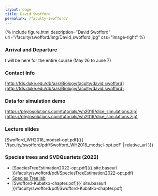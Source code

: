 ```yaml
---
layout: page
title: David Swofford
permalink: /faculty-swofford/
---
```

{% include figure.html description="David Swofford" url="/faculty/swofford/img/David_swofford.jpg" css="image-right" %}

### Arrival and Departure

I will be here for the entire course (May 26 to June 7)

### Contact Info
[http://fds.duke.edu/db/aas/Biology/faculty/david.swofford](http://fds.duke.edu/db/aas/Biology/faculty/david.swofford)

### Data for simulation demo
[https://phylosolutions.com/tutorials/wh2019/dice_simulations.zip](https://phylosolutions.com/tutorials/wh2019/dice_simulations.zip)

### Lecture slides

[Swofford_WH2018_modsel-opt.pdf]({{ '/faculty/swofford/pdf/Swofford_WH2018_modsel-opt.pdf' | relative_url }})

### Species trees and SVDQuartets (2022)

* [SpeciesTreeEstimation2022-opt.pdf]({{ site.baseurl }}/faculty/swofford/pdf/SpeciesTreeEstimation2022-opt.pdf)
* [Species Tree lab](https://phylosolutions.com/tutorials/wh2022-svdq-astral/species-trees-tutorial.html)
* [Swofford-Kubatko-chapter.pdf]({{ site.baseurl }}/faculty/swofford/pdf/Swofford-Kubatko-chapter.pdf)
